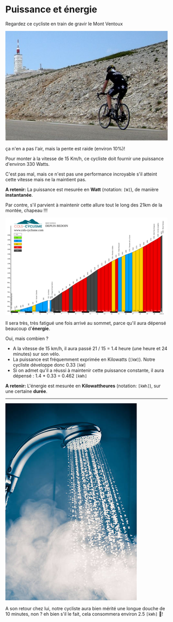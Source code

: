 # Puissance et énergie

Regardez ce cycliste en train de gravir le Mont Ventoux

![](../supports/assets/ventoux.jpg)

ça n'en a pas l'air, mais la pente est raide (environ 10%)!

Pour monter à la vitesse de 15 Km/h, ce cycliste doit fournir une puissance d'environ 330 Watts.

C'est pas mal, mais ce n'est pas une performance incroyable s'il atteint cette vitesse mais ne la maintient pas.

**A retenir:** La puissance est mesurée en **Watt** (notation: `[W]`), de manière **instantanée**.

Par contre, s'il parvient à maintenir cette allure tout le long des 21km de la montée, chapeau !!!

![](../supports/assets/pente_ventoux.svg)

Il sera très, très fatigué une fois arrivé au sommet, parce qu'il aura dépensé beaucoup d'**énergie**.

Oui, mais combien ?

- A la vitesse de 15 km/h, il aura passé 21 / 15 = 1.4 heure (une heure et 24 minutes) sur son vélo.
- La puissance est fréquemment exprimée en Kilowatts (`[kW]`). Notre cycliste développe donc 0.33 `[kW]`
- Si on admet qu'il a réussi à maintenir cette puissance constante, il aura dépensé : 1.4 * 0.33 = 0.462 `[kWh]`

**A retenir:** L'énergie est mesurée en **Kilowattheures** (notation: `[kWh]`), sur une certaine **durée**.

---

![douche.jpg](assets/douche.jpg)

A son retour chez lui, notre cycliste aura bien mérité une longue douche de 10 minutes, non ? eh bien s'il le fait, cela
consommera environ 2.5 `[kWh]` 🔌!
